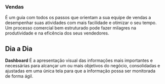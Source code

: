  ### Vendas
 É um guia com todos os passos que orientam a sua equipe de vendas a desempenhar suas atividades com mais facilidade e otimizar o seu tempo. Um processo comercial bem estruturado pode fazer milagres na produtividade e na eficência dos seus vendedores.

## Dia a Dia
 **Dashboard**
 É a apresentação visual das informações mais importantes e necessárias para alcançar um ou mais objetivos do negócio, consolidadas e ajustadas em uma única tela para que a informação possa ser monitorada de forma ágil. 
